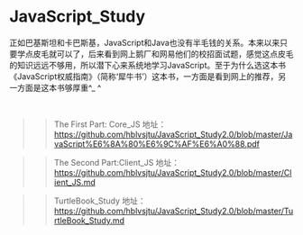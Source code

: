 # JavaScript_Study
正如巴基斯坦和卡巴斯基，JavaScript和Java也没有半毛钱的关系。本来以来只要学点皮毛就可以了，后来看到网上鹅厂和网易他们的校招面试题，感觉这点皮毛的知识远远不够用，所以潜下心来系统地学习JavaScript。至于为什么选这本书《JavaScript权威指南》（简称‘犀牛书’）这本书，一方面是看到网上的推荐，另一方面是这本书够厚重^_ ^  
  
  
>> The First Part: Core_JS 地址：https://github.com/hblvsjtu/JavaScript_Study2.0/blob/master/JavaScript%E6%8A%80%E6%9C%AF%E6%A0%88.pdf

>> The Second Part:Client_JS 地址：https://github.com/hblvsjtu/JavaScript_Study2.0/blob/master/Client_JS.md

>> TurtleBook_Study 地址：https://github.com/hblvsjtu/JavaScript_Study2.0/blob/master/TurtleBook_Study.md
